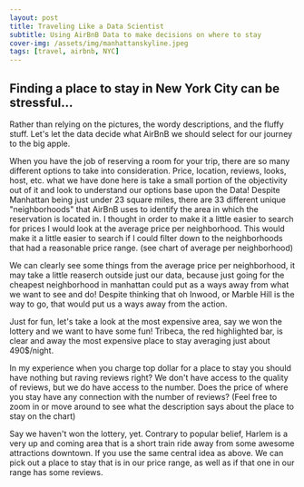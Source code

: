 ```yaml
---
layout: post
title: Traveling Like a Data Scientist
subtitle: Using AirBnB Data to make decisions on where to stay
cover-img: /assets/img/manhattanskyline.jpeg
tags: [travel, airbnb, NYC]
---
```


## Finding a place to stay in New York City can be stressful...

Rather than relying on the pictures, the wordy descriptions, and the fluffy stuff. Let's let the data decide what AirBnB we should select for our journey to the big apple. 

When you have the job of reserving a room for your trip, there are so many different options to take into consideration. Price, location, reviews, looks, host, etc. what we have done here is take a small portion of the objectivity out of it and look to understand our options base upon the Data!
Despite Manhattan being just under 23 square miles, there are 33 different unique "neighborhoods" that AirBnB uses to identify the area in which the reservation is located in. I thought in order to make it a little easier to search for prices I would look at the average price per neighborhood. This would make it a little easier to search if I could filter down to the neighborhoods that had a reasonable price range. (see chart of average per neighborhood)

<html>
<head>
  <style>
    .error {
        color: red;
    }
  </style>
  <script type="text/javascript" src="https://cdn.jsdelivr.net/npm//vega@5"></script>
  <script type="text/javascript" src="https://cdn.jsdelivr.net/npm//vega-lite@4.8.1"></script>
  <script type="text/javascript" src="https://cdn.jsdelivr.net/npm//vega-embed@6"></script>
</head>
<body>
  <div id="vis"></div>
  <script>
    (function(vegaEmbed) {
      var spec = {"config": {"view": {"continuousWidth": 400, "continuousHeight": 300}}, "layer": [{"mark": "bar", "encoding": {"color": {"condition": {"value": "red", "test": "(datum.neighborhood === 'Tribeca')"}, "value": "blue"}, "x": {"type": "quantitative", "axis": {"title": "Average Price ($)"}, "field": "avg_price"}, "y": {"type": "nominal", "axis": {"title": "Manhattan Neighborhood"}, "field": "neighborhood"}}, "title": "Average AirBnB Price per night for different Neighborhoods in Manhattan"}, {"mark": {"type": "text", "align": "left", "baseline": "middle", "dx": 3}, "encoding": {"color": {"condition": {"value": "red", "test": "(datum.neighborhood === 'Tribeca')"}, "value": "blue"}, "text": {"type": "quantitative", "field": "avg_price"}, "x": {"type": "quantitative", "axis": {"title": "Average Price ($)"}, "field": "avg_price"}, "y": {"type": "nominal", "axis": {"title": "Manhattan Neighborhood"}, "field": "neighborhood"}}, "title": "Average AirBnB Price per night for different Neighborhoods in Manhattan"}], "data": {"name": "data-ff08b1bfe8d2846933cf4fe11db1a68e"}, "$schema": "https://vega.github.io/schema/vega-lite/v4.8.1.json", "datasets": {"data-ff08b1bfe8d2846933cf4fe11db1a68e": [{"neighborhood": "Midtown", "avg_price": 282.7}, {"neighborhood": "Harlem", "avg_price": 119.0}, {"neighborhood": "East Harlem", "avg_price": 133.2}, {"neighborhood": "Murray Hill", "avg_price": 221.0}, {"neighborhood": "Hell's Kitchen", "avg_price": 204.8}, {"neighborhood": "Upper West Side", "avg_price": 210.9}, {"neighborhood": "Chinatown", "avg_price": 161.5}, {"neighborhood": "West Village", "avg_price": 267.7}, {"neighborhood": "Chelsea", "avg_price": 249.7}, {"neighborhood": "Inwood", "avg_price": 88.9}, {"neighborhood": "East Village", "avg_price": 186.1}, {"neighborhood": "Lower East Side", "avg_price": 186.3}, {"neighborhood": "Kips Bay", "avg_price": 202.4}, {"neighborhood": "SoHo", "avg_price": 287.1}, {"neighborhood": "Upper East Side", "avg_price": 188.9}, {"neighborhood": "Washington Heights", "avg_price": 89.6}, {"neighborhood": "Financial District", "avg_price": 225.5}, {"neighborhood": "Morningside Heights", "avg_price": 114.8}, {"neighborhood": "NoHo", "avg_price": 295.7}, {"neighborhood": "Flatiron District", "avg_price": 341.9}, {"neighborhood": "Roosevelt Island", "avg_price": 113.3}, {"neighborhood": "Greenwich Village", "avg_price": 263.4}, {"neighborhood": "Little Italy", "avg_price": 222.1}, {"neighborhood": "Two Bridges", "avg_price": 127.1}, {"neighborhood": "Nolita", "avg_price": 230.1}, {"neighborhood": "Gramercy", "avg_price": 222.8}, {"neighborhood": "Theater District", "avg_price": 248.0}, {"neighborhood": "Tribeca", "avg_price": 490.6}, {"neighborhood": "Battery Park City", "avg_price": 367.6}, {"neighborhood": "Civic Center", "avg_price": 191.9}, {"neighborhood": "Stuyvesant Town", "avg_price": 169.1}, {"neighborhood": "Marble Hill", "avg_price": 89.2}]}};
      var embedOpt = {"mode": "vega-lite"};

      function showError(el, error){
          el.innerHTML = ('<div class="error" style="color:red;">'
                          + '<p>JavaScript Error: ' + error.message + '</p>'
                          + "<p>This usually means there's a typo in your chart specification. "
                          + "See the javascript console for the full traceback.</p>"
                          + '</div>');
          throw error;
      }
      const el = document.getElementById('vis');
      vegaEmbed("#vis", spec, embedOpt)
        .catch(error => showError(el, error));
    })(vegaEmbed);

  </script>
</body>
</html>


We can clearly see some things from the average price per neighborhood, it may take a little reaserch outside just our data, because just going for the cheapest neighborhood in manhattan could put as a ways away from what we want to see and do! Despite thinking that oh Inwood, or Marble Hill is the way to go, that would put us a ways away from the action.

Just for fun, let's take a look at the most expensive area, say we won the lottery and we want to have some fun! Tribeca, the red highlighted bar, is clear and away the most expensive place to stay averaging just about 490$/night.

<html>
<head>
  <style>
    .error {
        color: red;
    }
  </style>
  <script type="text/javascript" src="https://cdn.jsdelivr.net/npm//vega@5"></script>
  <script type="text/javascript" src="https://cdn.jsdelivr.net/npm//vega-lite@4.8.1"></script>
  <script type="text/javascript" src="https://cdn.jsdelivr.net/npm//vega-embed@6"></script>
</head>
<body>
  <div id="vis"></div>
  <script>
    (function(vegaEmbed) {
      var spec = {"config": {"view": {"continuousWidth": 400, "continuousHeight": 300}}, "data": {"name": "data-eeeb10ca532d9858a7751c88d7bd4f76"}, "mark": "point", "encoding": {"color": {"type": "nominal", "field": "room_type"}, "tooltip": [{"type": "nominal", "field": "room_type"}, {"type": "quantitative", "field": "price"}, {"type": "nominal", "field": "host_name"}, {"type": "nominal", "field": "name"}], "x": {"type": "quantitative", "field": "price", "title": "Price per Night ($)"}, "y": {"type": "quantitative", "field": "number_of_reviews", "title": "Number of Reviews"}}, "selection": {"selector009": {"type": "interval", "bind": "scales", "encodings": ["x", "y"]}}, "title": "Number of Reviews compared to Price per Night", "$schema": "https://vega.github.io/schema/vega-lite/v4.8.1.json", "datasets": {"data-eeeb10ca532d9858a7751c88d7bd4f76": [{"id": 221618, "name": "Gorgeous PermaGO Private Room in FiDi - 1/2", "host_id": 4887492, "host_name": "Gershwyn", "neighbourhood_group": "Manhattan", "neighbourhood": "Tribeca", "latitude": 40.711929999999995, "longitude": -74.00816999999999, "room_type": "Private room", "price": 150, "minimum_nights": 3, "number_of_reviews": 82, "last_review": "2019-05-21", "reviews_per_month": 0.87, "calculated_host_listings_count": 2, "availability_365": 90}, {"id": 471758, "name": "TriBeCa Amazing River View Loft 3BR", "host_id": 2339722, "host_name": "Francesca", "neighbourhood_group": "Manhattan", "neighbourhood": "Tribeca", "latitude": 40.72203, "longitude": -74.00988000000001, "room_type": "Entire home/apt", "price": 500, "minimum_nights": 10, "number_of_reviews": 3, "last_review": "2018-06-19", "reviews_per_month": 0.05, "calculated_host_listings_count": 1, "availability_365": 0}, {"id": 591565, "name": "Everyone who stays leaves happy!", "host_id": 2919467, "host_name": "Lisa", "neighbourhood_group": "Manhattan", "neighbourhood": "Tribeca", "latitude": 40.71552, "longitude": -74.00749, "room_type": "Private room", "price": 229, "minimum_nights": 1, "number_of_reviews": 62, "last_review": "2014-04-27", "reviews_per_month": 0.73, "calculated_host_listings_count": 1, "availability_365": 36}, {"id": 613556, "name": "2 BED TriBeCa, Beautiful-Renovated!", "host_id": 1475015, "host_name": "Mike", "neighbourhood_group": "Manhattan", "neighbourhood": "Tribeca", "latitude": 40.71655, "longitude": -74.01171, "room_type": "Entire home/apt", "price": 130, "minimum_nights": 30, "number_of_reviews": 2, "last_review": "2015-10-31", "reviews_per_month": 0.03, "calculated_host_listings_count": 52, "availability_365": 116}, {"id": 741154, "name": "Beautiful duplex loft with Skylight", "host_id": 1406458, "host_name": "Nancy", "neighbourhood_group": "Manhattan", "neighbourhood": "Tribeca", "latitude": 40.71778, "longitude": -74.00452, "room_type": "Entire home/apt", "price": 210, "minimum_nights": 14, "number_of_reviews": 10, "last_review": "2019-07-04", "reviews_per_month": 10.0, "calculated_host_listings_count": 1, "availability_365": 0}, {"id": 741797, "name": "Luxury Tribeca 1bdr in Doorman Bldg", "host_id": 3131199, "host_name": "Oly", "neighbourhood_group": "Manhattan", "neighbourhood": "Tribeca", "latitude": 40.717290000000006, "longitude": -74.00424, "room_type": "Entire home/apt", "price": 259, "minimum_nights": 2, "number_of_reviews": 20, "last_review": "2015-12-30", "reviews_per_month": 0.25, "calculated_host_listings_count": 1, "availability_365": 17}, {"id": 837282, "name": "Spacious Loft in heart of Tribeca", "host_id": 4375496, "host_name": "Jared", "neighbourhood_group": "Manhattan", "neighbourhood": "Tribeca", "latitude": 40.71969, "longitude": -74.00876, "room_type": "Entire home/apt", "price": 235, "minimum_nights": 3, "number_of_reviews": 5, "last_review": "2015-10-04", "reviews_per_month": 0.08, "calculated_host_listings_count": 1, "availability_365": 177}, {"id": 999248, "name": "TriBeCa 2500 Sq Ft w/ Priv Elevator", "host_id": 273174, "host_name": "Jon", "neighbourhood_group": "Manhattan", "neighbourhood": "Tribeca", "latitude": 40.71927, "longitude": -74.00453, "room_type": "Entire home/apt", "price": 575, "minimum_nights": 1, "number_of_reviews": 447, "last_review": "2019-07-01", "reviews_per_month": 5.89, "calculated_host_listings_count": 3, "availability_365": 207}, {"id": 1039983, "name": "Tribeca Loft w/ Private Elevator", "host_id": 273174, "host_name": "Jon", "neighbourhood_group": "Manhattan", "neighbourhood": "Tribeca", "latitude": 40.720079999999996, "longitude": -74.0043, "room_type": "Entire home/apt", "price": 1000, "minimum_nights": 1, "number_of_reviews": 25, "last_review": "2019-06-22", "reviews_per_month": 0.36, "calculated_host_listings_count": 3, "availability_365": 37}, {"id": 1189378, "name": "Authentic Soho Loft (1200 sq ft)", "host_id": 867249, "host_name": "Norwin", "neighbourhood_group": "Manhattan", "neighbourhood": "Tribeca", "latitude": 40.71976, "longitude": -74.00571, "room_type": "Entire home/apt", "price": 285, "minimum_nights": 2, "number_of_reviews": 124, "last_review": "2019-06-22", "reviews_per_month": 1.7, "calculated_host_listings_count": 1, "availability_365": 131}, {"id": 1223230, "name": "Stunning Sundrenched Tribeca Loft", "host_id": 6672450, "host_name": "Jacqueline", "neighbourhood_group": "Manhattan", "neighbourhood": "Tribeca", "latitude": 40.71908, "longitude": -74.00546, "room_type": "Entire home/apt", "price": 290, "minimum_nights": 1, "number_of_reviews": 21, "last_review": "2019-06-23", "reviews_per_month": 0.29, "calculated_host_listings_count": 1, "availability_365": 128}, {"id": 1782872, "name": "Suite Spot in Tribeca", "host_id": 9358396, "host_name": "Anne", "neighbourhood_group": "Manhattan", "neighbourhood": "Tribeca", "latitude": 40.71481, "longitude": -74.00934000000001, "room_type": "Entire home/apt", "price": 184, "minimum_nights": 4, "number_of_reviews": 22, "last_review": "2018-07-19", "reviews_per_month": 0.33, "calculated_host_listings_count": 1, "availability_365": 12}, {"id": 1847261, "name": "AUTHENTIC TRIBECA LOFT NEAR SOHO", "host_id": 315654, "host_name": "Genevieve", "neighbourhood_group": "Manhattan", "neighbourhood": "Tribeca", "latitude": 40.71417, "longitude": -74.00678, "room_type": "Entire home/apt", "price": 240, "minimum_nights": 3, "number_of_reviews": 60, "last_review": "2019-05-04", "reviews_per_month": 0.91, "calculated_host_listings_count": 1, "availability_365": 348}, {"id": 2186452, "name": "Tribeca Loft for Superbowl Wknd", "host_id": 10636508, "host_name": "Reed", "neighbourhood_group": "Manhattan", "neighbourhood": "Tribeca", "latitude": 40.71725, "longitude": -74.00528, "room_type": "Entire home/apt", "price": 1500, "minimum_nights": 1, "number_of_reviews": 0, "last_review": null, "reviews_per_month": null, "calculated_host_listings_count": 1, "availability_365": 0}, {"id": 2253500, "name": "Fantastic Soho/Tribeca Loft", "host_id": 11473727, "host_name": "Sal", "neighbourhood_group": "Manhattan", "neighbourhood": "Tribeca", "latitude": 40.7196, "longitude": -74.00571, "room_type": "Entire home/apt", "price": 250, "minimum_nights": 30, "number_of_reviews": 4, "last_review": "2018-11-11", "reviews_per_month": 0.06, "calculated_host_listings_count": 1, "availability_365": 310}, {"id": 2297951, "name": "Working Fireplace in TriBeCa loft", "host_id": 7636125, "host_name": "Kristen", "neighbourhood_group": "Manhattan", "neighbourhood": "Tribeca", "latitude": 40.72035, "longitude": -74.00493, "room_type": "Private room", "price": 70, "minimum_nights": 14, "number_of_reviews": 0, "last_review": null, "reviews_per_month": null, "calculated_host_listings_count": 1, "availability_365": 0}, {"id": 2425222, "name": "Luxury Alcove Studio Apt in TriBeCa", "host_id": 12394900, "host_name": "Alice", "neighbourhood_group": "Manhattan", "neighbourhood": "Tribeca", "latitude": 40.72034, "longitude": -74.01122, "room_type": "Entire home/apt", "price": 110, "minimum_nights": 10, "number_of_reviews": 1, "last_review": "2016-01-05", "reviews_per_month": 0.02, "calculated_host_listings_count": 1, "availability_365": 0}, {"id": 2425871, "name": "Newly Built Full Bedroom In TriBeCa", "host_id": 12399023, "host_name": "Ankush", "neighbourhood_group": "Manhattan", "neighbourhood": "Tribeca", "latitude": 40.7159, "longitude": -74.00834, "room_type": "Private room", "price": 500, "minimum_nights": 1, "number_of_reviews": 0, "last_review": null, "reviews_per_month": null, "calculated_host_listings_count": 1, "availability_365": 0}, {"id": 2447138, "name": "HUGE LUX 2FLOOR 2 BDRMSOHO LOFTw/HOME CINEMA", "host_id": 3540714, "host_name": "Simonie", "neighbourhood_group": "Manhattan", "neighbourhood": "Tribeca", "latitude": 40.72023, "longitude": -74.00715, "room_type": "Entire home/apt", "price": 450, "minimum_nights": 1, "number_of_reviews": 10, "last_review": "2016-05-26", "reviews_per_month": 0.16, "calculated_host_listings_count": 1, "availability_365": 0}, {"id": 3530517, "name": "2 Story Loft!! Tribeca/Soho :-) best neighborhood", "host_id": 17773625, "host_name": "Josie", "neighbourhood_group": "Manhattan", "neighbourhood": "Tribeca", "latitude": 40.72113, "longitude": -74.00478000000001, "room_type": "Entire home/apt", "price": 600, "minimum_nights": 3, "number_of_reviews": 73, "last_review": "2019-06-14", "reviews_per_month": 1.23, "calculated_host_listings_count": 1, "availability_365": 282}, {"id": 3757178, "name": "last minute TRIBECA CONDO AVAILABLE", "host_id": 19233588, "host_name": "Jupira", "neighbourhood_group": "Manhattan", "neighbourhood": "Tribeca", "latitude": 40.717259999999996, "longitude": -74.01134, "room_type": "Entire home/apt", "price": 200, "minimum_nights": 7, "number_of_reviews": 16, "last_review": "2017-09-19", "reviews_per_month": 0.34, "calculated_host_listings_count": 1, "availability_365": 0}, {"id": 4274589, "name": "Modern XL Tribeca apt with terrace ", "host_id": 16666294, "host_name": "Lp", "neighbourhood_group": "Manhattan", "neighbourhood": "Tribeca", "latitude": 40.71743, "longitude": -74.00623, "room_type": "Entire home/apt", "price": 215, "minimum_nights": 2, "number_of_reviews": 23, "last_review": "2017-04-12", "reviews_per_month": 0.4, "calculated_host_listings_count": 1, "availability_365": 187}, {"id": 4726941, "name": "Stylish 3,000 sq ft loft in TriBeCa", "host_id": 724633, "host_name": "Yaroslav", "neighbourhood_group": "Manhattan", "neighbourhood": "Tribeca", "latitude": 40.72325, "longitude": -74.00990999999999, "room_type": "Entire home/apt", "price": 1000, "minimum_nights": 2, "number_of_reviews": 6, "last_review": "2018-03-14", "reviews_per_month": 0.25, "calculated_host_listings_count": 1, "availability_365": 19}, {"id": 4777903, "name": "SOHO GALLERY", "host_id": 1581845, "host_name": "Indi", "neighbourhood_group": "Manhattan", "neighbourhood": "Tribeca", "latitude": 40.71883, "longitude": -74.00357, "room_type": "Entire home/apt", "price": 2400, "minimum_nights": 1, "number_of_reviews": 2, "last_review": "2016-10-19", "reviews_per_month": 0.05, "calculated_host_listings_count": 1, "availability_365": 365}, {"id": 5013302, "name": "Best location & Amazing view / Apt in Tribeca", "host_id": 10207681, "host_name": "Sol", "neighbourhood_group": "Manhattan", "neighbourhood": "Tribeca", "latitude": 40.71732, "longitude": -74.00981, "room_type": "Entire home/apt", "price": 350, "minimum_nights": 3, "number_of_reviews": 13, "last_review": "2019-05-16", "reviews_per_month": 0.36, "calculated_host_listings_count": 1, "availability_365": 69}, {"id": 5526210, "name": "The TriBeCa Apartment \u2014 Spacious Living with View", "host_id": 8278521, "host_name": "Ross", "neighbourhood_group": "Manhattan", "neighbourhood": "Tribeca", "latitude": 40.71966, "longitude": -74.00984, "room_type": "Entire home/apt", "price": 750, "minimum_nights": 1, "number_of_reviews": 50, "last_review": "2019-06-30", "reviews_per_month": 1.07, "calculated_host_listings_count": 1, "availability_365": 345}, {"id": 6271152, "name": "Luxury 2bdr 2bath in Tribeca", "host_id": 1118139, "host_name": "Moran", "neighbourhood_group": "Manhattan", "neighbourhood": "Tribeca", "latitude": 40.712959999999995, "longitude": -74.00981999999999, "room_type": "Entire home/apt", "price": 300, "minimum_nights": 1, "number_of_reviews": 0, "last_review": null, "reviews_per_month": null, "calculated_host_listings_count": 1, "availability_365": 0}, {"id": 6342741, "name": "PRIVATE Bedroom & bathroom  TRIBECA", "host_id": 29893120, "host_name": "Marco", "neighbourhood_group": "Manhattan", "neighbourhood": "Tribeca", "latitude": 40.714659999999995, "longitude": -74.00802, "room_type": "Private room", "price": 89, "minimum_nights": 3, "number_of_reviews": 9, "last_review": "2016-05-13", "reviews_per_month": 0.18, "calculated_host_listings_count": 1, "availability_365": 0}, {"id": 6371890, "name": "Private bedroom in SOHO", "host_id": 6771594, "host_name": "Charlotte", "neighbourhood_group": "Manhattan", "neighbourhood": "Tribeca", "latitude": 40.719590000000004, "longitude": -74.00429, "room_type": "Private room", "price": 110, "minimum_nights": 1, "number_of_reviews": 0, "last_review": null, "reviews_per_month": null, "calculated_host_listings_count": 1, "availability_365": 0}, {"id": 6939638, "name": "Heart of Tribeca next to everything", "host_id": 36307255, "host_name": "Josh", "neighbourhood_group": "Manhattan", "neighbourhood": "Tribeca", "latitude": 40.715, "longitude": -74.0094, "room_type": "Entire home/apt", "price": 700, "minimum_nights": 1, "number_of_reviews": 8, "last_review": "2016-01-03", "reviews_per_month": 0.16, "calculated_host_listings_count": 1, "availability_365": 0}, {"id": 7048418, "name": "3BR/1 Ba in TriBeCa w/ outdoor deck", "host_id": 36962150, "host_name": "Nick", "neighbourhood_group": "Manhattan", "neighbourhood": "Tribeca", "latitude": 40.71845, "longitude": -74.01183, "room_type": "Entire home/apt", "price": 500, "minimum_nights": 1, "number_of_reviews": 0, "last_review": null, "reviews_per_month": null, "calculated_host_listings_count": 1, "availability_365": 0}, {"id": 7433796, "name": "Room Epic View Near Freedom Tower", "host_id": 2134232, "host_name": "Crystal", "neighbourhood_group": "Manhattan", "neighbourhood": "Tribeca", "latitude": 40.71928, "longitude": -74.01125, "room_type": "Private room", "price": 100, "minimum_nights": 1, "number_of_reviews": 15, "last_review": "2017-06-08", "reviews_per_month": 0.34, "calculated_host_listings_count": 2, "availability_365": 0}, {"id": 7603640, "name": "Brand new in the heart of Tribeca", "host_id": 8617411, "host_name": "Benjamin", "neighbourhood_group": "Manhattan", "neighbourhood": "Tribeca", "latitude": 40.71978, "longitude": -74.00968, "room_type": "Private room", "price": 1500, "minimum_nights": 1, "number_of_reviews": 0, "last_review": null, "reviews_per_month": null, "calculated_host_listings_count": 1, "availability_365": 365}, {"id": 7651459, "name": "Trendy TriBeCa SoHo Suite", "host_id": 39726069, "host_name": "James", "neighbourhood_group": "Manhattan", "neighbourhood": "Tribeca", "latitude": 40.7187, "longitude": -74.00384, "room_type": "Private room", "price": 107, "minimum_nights": 1, "number_of_reviews": 2, "last_review": "2015-09-30", "reviews_per_month": 0.04, "calculated_host_listings_count": 1, "availability_365": 0}, {"id": 8160542, "name": "Private Balcony and views of WTC!", "host_id": 43075550, "host_name": "Leyla", "neighbourhood_group": "Manhattan", "neighbourhood": "Tribeca", "latitude": 40.72018, "longitude": -74.00981, "room_type": "Private room", "price": 100, "minimum_nights": 1, "number_of_reviews": 18, "last_review": "2019-06-22", "reviews_per_month": 0.38, "calculated_host_listings_count": 1, "availability_365": 31}, {"id": 8193127, "name": "Spacious TriBeCa 3BR w/ Balcony", "host_id": 28421010, "host_name": "Roberto", "neighbourhood_group": "Manhattan", "neighbourhood": "Tribeca", "latitude": 40.72095, "longitude": -74.00918, "room_type": "Entire home/apt", "price": 500, "minimum_nights": 3, "number_of_reviews": 0, "last_review": null, "reviews_per_month": null, "calculated_host_listings_count": 1, "availability_365": 0}, {"id": 8467862, "name": "Heart of Downtown Tribeca", "host_id": 35302724, "host_name": "Wei", "neighbourhood_group": "Manhattan", "neighbourhood": "Tribeca", "latitude": 40.71924, "longitude": -74.01165, "room_type": "Private room", "price": 127, "minimum_nights": 2, "number_of_reviews": 2, "last_review": "2015-11-02", "reviews_per_month": 0.04, "calculated_host_listings_count": 1, "availability_365": 0}, {"id": 8589299, "name": "Temporary Stay for 2 Weeks", "host_id": 45203510, "host_name": "Francis", "neighbourhood_group": "Manhattan", "neighbourhood": "Tribeca", "latitude": 40.72075, "longitude": -74.00981999999999, "room_type": "Private room", "price": 80, "minimum_nights": 1, "number_of_reviews": 0, "last_review": null, "reviews_per_month": null, "calculated_host_listings_count": 1, "availability_365": 0}, {"id": 8683610, "name": "Beautiful one bedroom in Tribeca!", "host_id": 28518140, "host_name": "Sophie", "neighbourhood_group": "Manhattan", "neighbourhood": "Tribeca", "latitude": 40.7252, "longitude": -74.01054, "room_type": "Entire home/apt", "price": 250, "minimum_nights": 3, "number_of_reviews": 8, "last_review": "2016-07-28", "reviews_per_month": 0.18, "calculated_host_listings_count": 1, "availability_365": 0}, {"id": 9090351, "name": "Huge TriBeCa Loft, Shared Space 1Br", "host_id": 47399155, "host_name": "Dan", "neighbourhood_group": "Manhattan", "neighbourhood": "Tribeca", "latitude": 40.720240000000004, "longitude": -74.00865999999999, "room_type": "Private room", "price": 100, "minimum_nights": 1, "number_of_reviews": 25, "last_review": "2017-10-20", "reviews_per_month": 0.72, "calculated_host_listings_count": 1, "availability_365": 0}, {"id": 9314139, "name": "Spacious 2 bedroom loft (1600 sf)", "host_id": 48345272, "host_name": "Dino", "neighbourhood_group": "Manhattan", "neighbourhood": "Tribeca", "latitude": 40.71474, "longitude": -74.01101, "room_type": "Entire home/apt", "price": 425, "minimum_nights": 5, "number_of_reviews": 1, "last_review": "2016-01-01", "reviews_per_month": 0.02, "calculated_host_listings_count": 1, "availability_365": 0}, {"id": 9732612, "name": "LARGE TRIBECA LOFT WITH ROOF DECK", "host_id": 33624354, "host_name": "Joshua", "neighbourhood_group": "Manhattan", "neighbourhood": "Tribeca", "latitude": 40.72117, "longitude": -74.00591999999999, "room_type": "Entire home/apt", "price": 250, "minimum_nights": 1, "number_of_reviews": 1, "last_review": "2015-12-24", "reviews_per_month": 0.02, "calculated_host_listings_count": 1, "availability_365": 0}, {"id": 9795890, "name": "Room in a loft in Tribeca", "host_id": 23372553, "host_name": "Valentine", "neighbourhood_group": "Manhattan", "neighbourhood": "Tribeca", "latitude": 40.71561, "longitude": -74.00641999999999, "room_type": "Private room", "price": 75, "minimum_nights": 1, "number_of_reviews": 1, "last_review": "2015-12-27", "reviews_per_month": 0.02, "calculated_host_listings_count": 1, "availability_365": 0}, {"id": 9810235, "name": "Tribeca Loft", "host_id": 50539403, "host_name": "Yuri", "neighbourhood_group": "Manhattan", "neighbourhood": "Tribeca", "latitude": 40.71819, "longitude": -74.00833, "room_type": "Entire home/apt", "price": 500, "minimum_nights": 4, "number_of_reviews": 0, "last_review": null, "reviews_per_month": null, "calculated_host_listings_count": 1, "availability_365": 0}, {"id": 9836020, "name": "Newly Renovated Tribeca 2 br", "host_id": 33908393, "host_name": "Jay", "neighbourhood_group": "Manhattan", "neighbourhood": "Tribeca", "latitude": 40.71982, "longitude": -74.01134, "room_type": "Entire home/apt", "price": 197, "minimum_nights": 1, "number_of_reviews": 0, "last_review": null, "reviews_per_month": null, "calculated_host_listings_count": 1, "availability_365": 0}, {"id": 9855043, "name": "Cozy Tribeca Studio", "host_id": 5259567, "host_name": "Ross", "neighbourhood_group": "Manhattan", "neighbourhood": "Tribeca", "latitude": 40.71813, "longitude": -74.00509, "room_type": "Entire home/apt", "price": 139, "minimum_nights": 5, "number_of_reviews": 0, "last_review": null, "reviews_per_month": null, "calculated_host_listings_count": 1, "availability_365": 0}, {"id": 9857920, "name": "SWING FROM THE CHANDELIER", "host_id": 29941633, "host_name": "William", "neighbourhood_group": "Manhattan", "neighbourhood": "Tribeca", "latitude": 40.71454, "longitude": -74.00816, "room_type": "Entire home/apt", "price": 850, "minimum_nights": 4, "number_of_reviews": 0, "last_review": null, "reviews_per_month": null, "calculated_host_listings_count": 1, "availability_365": 0}, {"id": 9977283, "name": "Tribeca launchpad!", "host_id": 929983, "host_name": "Franck", "neighbourhood_group": "Manhattan", "neighbourhood": "Tribeca", "latitude": 40.718540000000004, "longitude": -74.00439, "room_type": "Private room", "price": 170, "minimum_nights": 5, "number_of_reviews": 7, "last_review": "2019-04-29", "reviews_per_month": 0.56, "calculated_host_listings_count": 1, "availability_365": 6}, {"id": 9977322, "name": "Private bedroom in Tribeca", "host_id": 12573771, "host_name": "Guerin", "neighbourhood_group": "Manhattan", "neighbourhood": "Tribeca", "latitude": 40.71689, "longitude": -74.00563000000001, "room_type": "Private room", "price": 75, "minimum_nights": 1, "number_of_reviews": 0, "last_review": null, "reviews_per_month": null, "calculated_host_listings_count": 1, "availability_365": 0}, {"id": 10002428, "name": "The authentic TriBeCa artist loft experience!", "host_id": 5885714, "host_name": "Micheal", "neighbourhood_group": "Manhattan", "neighbourhood": "Tribeca", "latitude": 40.717420000000004, "longitude": -74.00395999999999, "room_type": "Entire home/apt", "price": 485, "minimum_nights": 3, "number_of_reviews": 14, "last_review": "2019-01-01", "reviews_per_month": 0.36, "calculated_host_listings_count": 1, "availability_365": 54}, {"id": 10454844, "name": "Tribeca/Soho Garden Apartment", "host_id": 53327491, "host_name": "Scott", "neighbourhood_group": "Manhattan", "neighbourhood": "Tribeca", "latitude": 40.71934, "longitude": -74.00998, "room_type": "Entire home/apt", "price": 400, "minimum_nights": 6, "number_of_reviews": 40, "last_review": "2019-06-11", "reviews_per_month": 1.02, "calculated_host_listings_count": 1, "availability_365": 105}, {"id": 10549650, "name": "Prime Location Luxury Tribeca Loft", "host_id": 25996073, "host_name": "Jonathan", "neighbourhood_group": "Manhattan", "neighbourhood": "Tribeca", "latitude": 40.71991, "longitude": -74.00641, "room_type": "Entire home/apt", "price": 1250, "minimum_nights": 30, "number_of_reviews": 0, "last_review": null, "reviews_per_month": null, "calculated_host_listings_count": 1, "availability_365": 342}, {"id": 11568026, "name": "Beautiful Tribeca Loft", "host_id": 5333348, "host_name": "Francesco & Olivia", "neighbourhood_group": "Manhattan", "neighbourhood": "Tribeca", "latitude": 40.71526, "longitude": -74.01044, "room_type": "Entire home/apt", "price": 500, "minimum_nights": 3, "number_of_reviews": 0, "last_review": null, "reviews_per_month": null, "calculated_host_listings_count": 1, "availability_365": 0}, {"id": 11910848, "name": "Beautiful TriBeCa Apartment", "host_id": 63544192, "host_name": "Annie", "neighbourhood_group": "Manhattan", "neighbourhood": "Tribeca", "latitude": 40.71893, "longitude": -74.00485, "room_type": "Private room", "price": 60, "minimum_nights": 25, "number_of_reviews": 2, "last_review": "2018-07-31", "reviews_per_month": 0.05, "calculated_host_listings_count": 1, "availability_365": 0}, {"id": 12339863, "name": "Loft", "host_id": 10035055, "host_name": "Claudine", "neighbourhood_group": "Manhattan", "neighbourhood": "Tribeca", "latitude": 40.721379999999996, "longitude": -74.00766999999999, "room_type": "Entire home/apt", "price": 2500, "minimum_nights": 4, "number_of_reviews": 0, "last_review": null, "reviews_per_month": null, "calculated_host_listings_count": 1, "availability_365": 89}, {"id": 12850911, "name": "Huge Room in Stunning Pre-war NY Loft", "host_id": 44351733, "host_name": "Tana", "neighbourhood_group": "Manhattan", "neighbourhood": "Tribeca", "latitude": 40.71948, "longitude": -74.00516999999999, "room_type": "Private room", "price": 260, "minimum_nights": 4, "number_of_reviews": 22, "last_review": "2018-12-21", "reviews_per_month": 0.58, "calculated_host_listings_count": 1, "availability_365": 3}, {"id": 13073569, "name": "Duane Street, Upscale Tribeca Studio", "host_id": 22541573, "host_name": "Ken", "neighbourhood_group": "Manhattan", "neighbourhood": "Tribeca", "latitude": 40.71642, "longitude": -74.00679000000001, "room_type": "Entire home/apt", "price": 210, "minimum_nights": 30, "number_of_reviews": 1, "last_review": "2019-04-30", "reviews_per_month": 0.43, "calculated_host_listings_count": 87, "availability_365": 329}, {"id": 13077301, "name": "Duane Street, Upscale Tribeca 1bd", "host_id": 22541573, "host_name": "Ken", "neighbourhood_group": "Manhattan", "neighbourhood": "Tribeca", "latitude": 40.71642, "longitude": -74.00667, "room_type": "Entire home/apt", "price": 245, "minimum_nights": 30, "number_of_reviews": 1, "last_review": "2018-05-26", "reviews_per_month": 0.07, "calculated_host_listings_count": 87, "availability_365": 262}, {"id": 13164658, "name": "Classic NYC Loft in the heart of Tribeca", "host_id": 10578546, "host_name": "Kara", "neighbourhood_group": "Manhattan", "neighbourhood": "Tribeca", "latitude": 40.71549, "longitude": -74.00804000000001, "room_type": "Entire home/apt", "price": 325, "minimum_nights": 3, "number_of_reviews": 6, "last_review": "2018-07-04", "reviews_per_month": 0.18, "calculated_host_listings_count": 1, "availability_365": 333}, {"id": 13209380, "name": "Luxe 1-br Large Loft in Tribeca, Entire Apt", "host_id": 6569229, "host_name": "Anna", "neighbourhood_group": "Manhattan", "neighbourhood": "Tribeca", "latitude": 40.71523, "longitude": -74.0079, "room_type": "Entire home/apt", "price": 250, "minimum_nights": 3, "number_of_reviews": 3, "last_review": "2017-10-29", "reviews_per_month": 0.09, "calculated_host_listings_count": 1, "availability_365": 0}, {"id": 13699944, "name": "Sunny beautiful bedroom in 1 bedroom apartment.", "host_id": 79834985, "host_name": "Sydnei", "neighbourhood_group": "Manhattan", "neighbourhood": "Tribeca", "latitude": 40.71798, "longitude": -74.01253, "room_type": "Entire home/apt", "price": 95, "minimum_nights": 7, "number_of_reviews": 0, "last_review": null, "reviews_per_month": null, "calculated_host_listings_count": 1, "availability_365": 0}, {"id": 13880183, "name": "Tribeca Light filled/ Views Apt", "host_id": 39919088, "host_name": "Jennifer", "neighbourhood_group": "Manhattan", "neighbourhood": "Tribeca", "latitude": 40.71928, "longitude": -74.00799, "room_type": "Entire home/apt", "price": 1000, "minimum_nights": 2, "number_of_reviews": 0, "last_review": null, "reviews_per_month": null, "calculated_host_listings_count": 1, "availability_365": 88}, {"id": 13934894, "name": "Spacious room in huge loft in Tribeca", "host_id": 6934546, "host_name": "Robert", "neighbourhood_group": "Manhattan", "neighbourhood": "Tribeca", "latitude": 40.71474, "longitude": -74.00596, "room_type": "Private room", "price": 100, "minimum_nights": 30, "number_of_reviews": 0, "last_review": null, "reviews_per_month": null, "calculated_host_listings_count": 1, "availability_365": 0}, {"id": 13951405, "name": "Tribeca Luxury 2000sf Loft", "host_id": 65609488, "host_name": "Alex", "neighbourhood_group": "Manhattan", "neighbourhood": "Tribeca", "latitude": 40.71559, "longitude": -74.00737, "room_type": "Entire home/apt", "price": 650, "minimum_nights": 1, "number_of_reviews": 1, "last_review": "2016-07-17", "reviews_per_month": 0.03, "calculated_host_listings_count": 1, "availability_365": 0}, {"id": 14619860, "name": "1 bedroom in Tribeca", "host_id": 6321996, "host_name": "Ana", "neighbourhood_group": "Manhattan", "neighbourhood": "Tribeca", "latitude": 40.71581, "longitude": -74.00616, "room_type": "Entire home/apt", "price": 440, "minimum_nights": 30, "number_of_reviews": 1, "last_review": "2017-11-30", "reviews_per_month": 0.05, "calculated_host_listings_count": 1, "availability_365": 87}, {"id": 14668622, "name": "Peaceful and Quiet in the heart of TriBeca", "host_id": 4613888, "host_name": "Daniel", "neighbourhood_group": "Manhattan", "neighbourhood": "Tribeca", "latitude": 40.71705, "longitude": -74.00935, "room_type": "Entire home/apt", "price": 350, "minimum_nights": 1, "number_of_reviews": 0, "last_review": null, "reviews_per_month": null, "calculated_host_listings_count": 1, "availability_365": 327}, {"id": 14837052, "name": "Fantastical Artist's loft in Tribeca", "host_id": 46564548, "host_name": "Meghan", "neighbourhood_group": "Manhattan", "neighbourhood": "Tribeca", "latitude": 40.7155, "longitude": -74.00754, "room_type": "Entire home/apt", "price": 800, "minimum_nights": 13, "number_of_reviews": 2, "last_review": "2018-07-16", "reviews_per_month": 0.14, "calculated_host_listings_count": 1, "availability_365": 173}, {"id": 15140627, "name": "Stunning 4 Bed Tribeca Penthouse w/ Huge Terrace!", "host_id": 30283594, "host_name": "Kara", "neighbourhood_group": "Manhattan", "neighbourhood": "Tribeca", "latitude": 40.72125, "longitude": -74.00690999999999, "room_type": "Entire home/apt", "price": 894, "minimum_nights": 30, "number_of_reviews": 0, "last_review": null, "reviews_per_month": null, "calculated_host_listings_count": 121, "availability_365": 280}, {"id": 15494968, "name": "Inviting Photographer's Loft in Tribeca", "host_id": 728477, "host_name": "Peter", "neighbourhood_group": "Manhattan", "neighbourhood": "Tribeca", "latitude": 40.72274, "longitude": -74.00806999999999, "room_type": "Entire home/apt", "price": 375, "minimum_nights": 5, "number_of_reviews": 3, "last_review": "2019-06-13", "reviews_per_month": 0.33, "calculated_host_listings_count": 1, "availability_365": 296}, {"id": 15704213, "name": "Room w/ Private Balcony River View", "host_id": 2134232, "host_name": "Crystal", "neighbourhood_group": "Manhattan", "neighbourhood": "Tribeca", "latitude": 40.719159999999995, "longitude": -74.01177, "room_type": "Private room", "price": 95, "minimum_nights": 1, "number_of_reviews": 22, "last_review": "2017-08-18", "reviews_per_month": 0.68, "calculated_host_listings_count": 2, "availability_365": 0}, {"id": 15772067, "name": "SOHO,TRIBECA,LOFT,4500sqft.", "host_id": 46990279, "host_name": "Phenix", "neighbourhood_group": "Manhattan", "neighbourhood": "Tribeca", "latitude": 40.71634, "longitude": -74.00505, "room_type": "Entire home/apt", "price": 1500, "minimum_nights": 2, "number_of_reviews": 4, "last_review": "2017-09-15", "reviews_per_month": 0.12, "calculated_host_listings_count": 1, "availability_365": 365}, {"id": 16466733, "name": "Spacious light tribeca loft!", "host_id": 25528796, "host_name": "Julia", "neighbourhood_group": "Manhattan", "neighbourhood": "Tribeca", "latitude": 40.71812, "longitude": -74.0044, "room_type": "Entire home/apt", "price": 190, "minimum_nights": 3, "number_of_reviews": 0, "last_review": null, "reviews_per_month": null, "calculated_host_listings_count": 1, "availability_365": 0}, {"id": 16488277, "name": "Your Fab Home Away from Home awaits You in NYC!!!!", "host_id": 59559158, "host_name": "Hello", "neighbourhood_group": "Manhattan", "neighbourhood": "Tribeca", "latitude": 40.72355, "longitude": -74.01045, "room_type": "Entire home/apt", "price": 375, "minimum_nights": 2, "number_of_reviews": 30, "last_review": "2019-06-09", "reviews_per_month": 1.03, "calculated_host_listings_count": 1, "availability_365": 38}, {"id": 16514343, "name": "Modern, Beautiful Tribeca 2-Bedroom Loft", "host_id": 12554468, "host_name": "Eric", "neighbourhood_group": "Manhattan", "neighbourhood": "Tribeca", "latitude": 40.71845, "longitude": -74.00932, "room_type": "Entire home/apt", "price": 259, "minimum_nights": 2, "number_of_reviews": 116, "last_review": "2019-07-06", "reviews_per_month": 4.03, "calculated_host_listings_count": 1, "availability_365": 1}, {"id": 17692964, "name": "Downtown NYC Luxury Apartment - TriBeCa", "host_id": 6198824, "host_name": "Tyler", "neighbourhood_group": "Manhattan", "neighbourhood": "Tribeca", "latitude": 40.7192, "longitude": -74.01021999999999, "room_type": "Entire home/apt", "price": 251, "minimum_nights": 1, "number_of_reviews": 12, "last_review": "2017-05-28", "reviews_per_month": 0.43, "calculated_host_listings_count": 1, "availability_365": 0}, {"id": 17908331, "name": "Big, Bright, Tribeca Studio w/ Doorman & Elevator", "host_id": 4601948, "host_name": "Lily", "neighbourhood_group": "Manhattan", "neighbourhood": "Tribeca", "latitude": 40.7181, "longitude": -74.00984, "room_type": "Entire home/apt", "price": 157, "minimum_nights": 2, "number_of_reviews": 13, "last_review": "2018-09-23", "reviews_per_month": 0.49, "calculated_host_listings_count": 1, "availability_365": 18}, {"id": 18175675, "name": "2400 Sq Ft Tribeca Loft w/Private Elevator", "host_id": 2834168, "host_name": "Jessica", "neighbourhood_group": "Manhattan", "neighbourhood": "Tribeca", "latitude": 40.71893, "longitude": -74.0033, "room_type": "Entire home/apt", "price": 350, "minimum_nights": 6, "number_of_reviews": 20, "last_review": "2019-06-30", "reviews_per_month": 0.74, "calculated_host_listings_count": 1, "availability_365": 25}, {"id": 19123146, "name": "Big 1-bedroom in Tribeca with landscaped roof deck", "host_id": 201735, "host_name": "Walter", "neighbourhood_group": "Manhattan", "neighbourhood": "Tribeca", "latitude": 40.717729999999996, "longitude": -74.00601, "room_type": "Entire home/apt", "price": 195, "minimum_nights": 2, "number_of_reviews": 4, "last_review": "2017-07-04", "reviews_per_month": 0.16, "calculated_host_listings_count": 1, "availability_365": 0}, {"id": 19163061, "name": "Spacious private room in luxury building", "host_id": 23552267, "host_name": "Vicky", "neighbourhood_group": "Manhattan", "neighbourhood": "Tribeca", "latitude": 40.712990000000005, "longitude": -74.00972, "room_type": "Private room", "price": 160, "minimum_nights": 7, "number_of_reviews": 1, "last_review": "2017-06-19", "reviews_per_month": 0.04, "calculated_host_listings_count": 1, "availability_365": 0}, {"id": 19290380, "name": "Cozy gem in the  heart of TriBeca!!", "host_id": 134887663, "host_name": "Luis", "neighbourhood_group": "Manhattan", "neighbourhood": "Tribeca", "latitude": 40.71863, "longitude": -74.0117, "room_type": "Entire home/apt", "price": 220, "minimum_nights": 2, "number_of_reviews": 76, "last_review": "2019-06-26", "reviews_per_month": 3.04, "calculated_host_listings_count": 1, "availability_365": 127}, {"id": 19404818, "name": "Bright Quiet Airy Tribeca Loft", "host_id": 374115, "host_name": "Victoria", "neighbourhood_group": "Manhattan", "neighbourhood": "Tribeca", "latitude": 40.72403, "longitude": -74.00858000000001, "room_type": "Entire home/apt", "price": 200, "minimum_nights": 2, "number_of_reviews": 7, "last_review": "2019-05-26", "reviews_per_month": 0.29, "calculated_host_listings_count": 1, "availability_365": 0}, {"id": 19708955, "name": "Good Vibes Tribeca Loft", "host_id": 136729912, "host_name": "Karen", "neighbourhood_group": "Manhattan", "neighbourhood": "Tribeca", "latitude": 40.72227, "longitude": -74.00804000000001, "room_type": "Entire home/apt", "price": 700, "minimum_nights": 4, "number_of_reviews": 12, "last_review": "2019-01-01", "reviews_per_month": 0.62, "calculated_host_listings_count": 1, "availability_365": 124}, {"id": 20309605, "name": "Luxe, Central Loft in Downtown Manhattan", "host_id": 4412976, "host_name": "Puja", "neighbourhood_group": "Manhattan", "neighbourhood": "Tribeca", "latitude": 40.72015, "longitude": -74.00435, "room_type": "Entire home/apt", "price": 1500, "minimum_nights": 3, "number_of_reviews": 2, "last_review": "2018-06-19", "reviews_per_month": 0.11, "calculated_host_listings_count": 1, "availability_365": 186}, {"id": 21473648, "name": "Must Love Dogs and Tribeca NYC", "host_id": 155944475, "host_name": "Robert", "neighbourhood_group": "Manhattan", "neighbourhood": "Tribeca", "latitude": 40.71844, "longitude": -74.00901, "room_type": "Private room", "price": 200, "minimum_nights": 1, "number_of_reviews": 0, "last_review": null, "reviews_per_month": null, "calculated_host_listings_count": 1, "availability_365": 0}, {"id": 21689998, "name": "Super Cute Family Friendly Cozy Loft Suite For 2-4", "host_id": 857599, "host_name": "Stephen", "neighbourhood_group": "Manhattan", "neighbourhood": "Tribeca", "latitude": 40.718379999999996, "longitude": -74.00495, "room_type": "Entire home/apt", "price": 320, "minimum_nights": 3, "number_of_reviews": 1, "last_review": "2018-07-31", "reviews_per_month": 0.09, "calculated_host_listings_count": 1, "availability_365": 93}, {"id": 21725929, "name": "3.7 MLN usd 2 bedroom LOFT in TriBeCa (5)", "host_id": 68707439, "host_name": "Gipsy Properties", "neighbourhood_group": "Manhattan", "neighbourhood": "Tribeca", "latitude": 40.71989, "longitude": -74.00465, "room_type": "Entire home/apt", "price": 497, "minimum_nights": 14, "number_of_reviews": 5, "last_review": "2018-02-15", "reviews_per_month": 0.25, "calculated_host_listings_count": 3, "availability_365": 0}, {"id": 21727407, "name": "3.5 MLN usd 2 bedroom LOFT in TriBeCa (4)", "host_id": 68707439, "host_name": "Gipsy Properties", "neighbourhood_group": "Manhattan", "neighbourhood": "Tribeca", "latitude": 40.71994, "longitude": -74.00332, "room_type": "Entire home/apt", "price": 350, "minimum_nights": 14, "number_of_reviews": 21, "last_review": "2019-05-20", "reviews_per_month": 1.08, "calculated_host_listings_count": 3, "availability_365": 181}, {"id": 21785385, "name": "3.5 MLN usd 2 bedroom LOFT in TriBeCa  (2)", "host_id": 68707439, "host_name": "Gipsy Properties", "neighbourhood_group": "Manhattan", "neighbourhood": "Tribeca", "latitude": 40.71953, "longitude": -74.00386, "room_type": "Entire home/apt", "price": 339, "minimum_nights": 14, "number_of_reviews": 10, "last_review": "2019-02-25", "reviews_per_month": 0.53, "calculated_host_listings_count": 3, "availability_365": 335}, {"id": 21798471, "name": "Prime Tribeca Loft", "host_id": 50760546, "host_name": "CRNY Monthly Rentals", "neighbourhood_group": "Manhattan", "neighbourhood": "Tribeca", "latitude": 40.72005, "longitude": -74.00455, "room_type": "Entire home/apt", "price": 499, "minimum_nights": 30, "number_of_reviews": 0, "last_review": null, "reviews_per_month": null, "calculated_host_listings_count": 31, "availability_365": 179}, {"id": 21948560, "name": "Luxury Skyline Views! Best Panaromic Views Of NYC.", "host_id": 23001368, "host_name": "Sofia", "neighbourhood_group": "Manhattan", "neighbourhood": "Tribeca", "latitude": 40.71735, "longitude": -74.00605, "room_type": "Entire home/apt", "price": 850, "minimum_nights": 2, "number_of_reviews": 14, "last_review": "2019-06-19", "reviews_per_month": 0.76, "calculated_host_listings_count": 1, "availability_365": 36}, {"id": 22085782, "name": "Large luxury apartment in Tribeca", "host_id": 107955341, "host_name": "Michelle", "neighbourhood_group": "Manhattan", "neighbourhood": "Tribeca", "latitude": 40.71503, "longitude": -74.00702, "room_type": "Entire home/apt", "price": 400, "minimum_nights": 2, "number_of_reviews": 5, "last_review": "2019-05-06", "reviews_per_month": 0.39, "calculated_host_listings_count": 1, "availability_365": 0}, {"id": 22203739, "name": "LeonardLoft", "host_id": 15969987, "host_name": "Daniela", "neighbourhood_group": "Manhattan", "neighbourhood": "Tribeca", "latitude": 40.717240000000004, "longitude": -74.00446, "room_type": "Entire home/apt", "price": 135, "minimum_nights": 7, "number_of_reviews": 0, "last_review": null, "reviews_per_month": null, "calculated_host_listings_count": 1, "availability_365": 0}, {"id": 22251884, "name": "Authentic and Open Tribeca Loft", "host_id": 16897284, "host_name": "Hugh", "neighbourhood_group": "Manhattan", "neighbourhood": "Tribeca", "latitude": 40.71813, "longitude": -74.00538, "room_type": "Entire home/apt", "price": 325, "minimum_nights": 1, "number_of_reviews": 35, "last_review": "2019-06-25", "reviews_per_month": 1.84, "calculated_host_listings_count": 1, "availability_365": 141}, {"id": 22327260, "name": "Incredible Tribeca Loft: natural light, spacious", "host_id": 11243357, "host_name": "Sohel", "neighbourhood_group": "Manhattan", "neighbourhood": "Tribeca", "latitude": 40.72345, "longitude": -74.01001, "room_type": "Entire home/apt", "price": 299, "minimum_nights": 4, "number_of_reviews": 3, "last_review": "2018-05-07", "reviews_per_month": 0.16, "calculated_host_listings_count": 1, "availability_365": 0}, {"id": 22419704, "name": "The \"TriBeCa LOFT\" #3 | A stylish 2 bed apt", "host_id": 3231509, "host_name": "Annamaria", "neighbourhood_group": "Manhattan", "neighbourhood": "Tribeca", "latitude": 40.72052, "longitude": -74.00365, "room_type": "Entire home/apt", "price": 499, "minimum_nights": 14, "number_of_reviews": 23, "last_review": "2019-05-09", "reviews_per_month": 1.27, "calculated_host_listings_count": 4, "availability_365": 1}, {"id": 22420010, "name": "The \"TriBeCa Loft\" #5 | A brand New 2 beds Loft", "host_id": 3231509, "host_name": "Annamaria", "neighbourhood_group": "Manhattan", "neighbourhood": "Tribeca", "latitude": 40.719120000000004, "longitude": -74.0038, "room_type": "Entire home/apt", "price": 499, "minimum_nights": 14, "number_of_reviews": 14, "last_review": "2019-03-06", "reviews_per_month": 0.78, "calculated_host_listings_count": 4, "availability_365": 298}, {"id": 22447398, "name": "1 Bedroom Apartment in Tribeca", "host_id": 11300395, "host_name": "Michael", "neighbourhood_group": "Manhattan", "neighbourhood": "Tribeca", "latitude": 40.715140000000005, "longitude": -74.00709, "room_type": "Entire home/apt", "price": 180, "minimum_nights": 2, "number_of_reviews": 0, "last_review": null, "reviews_per_month": null, "calculated_host_listings_count": 1, "availability_365": 0}, {"id": 22579551, "name": "The 'TriBeCa Loft'  #4  | A stylish 2 bed apt", "host_id": 3231509, "host_name": "Annamaria", "neighbourhood_group": "Manhattan", "neighbourhood": "Tribeca", "latitude": 40.71775, "longitude": -74.00607, "room_type": "Entire home/apt", "price": 450, "minimum_nights": 14, "number_of_reviews": 13, "last_review": "2019-05-08", "reviews_per_month": 0.77, "calculated_host_listings_count": 4, "availability_365": 365}, {"id": 22579704, "name": "The 'TriBeCa Loft' #2 | A stylish 2 bed apt", "host_id": 3231509, "host_name": "Annamaria", "neighbourhood_group": "Manhattan", "neighbourhood": "Tribeca", "latitude": 40.71953, "longitude": -74.00401, "room_type": "Entire home/apt", "price": 490, "minimum_nights": 14, "number_of_reviews": 14, "last_review": "2019-02-10", "reviews_per_month": 0.81, "calculated_host_listings_count": 4, "availability_365": 365}, {"id": 22767598, "name": "Newly Renovated Studio Apartment", "host_id": 50605766, "host_name": "Paul", "neighbourhood_group": "Manhattan", "neighbourhood": "Tribeca", "latitude": 40.7118, "longitude": -74.0083, "room_type": "Entire home/apt", "price": 150, "minimum_nights": 30, "number_of_reviews": 1, "last_review": "2018-08-11", "reviews_per_month": 0.09, "calculated_host_listings_count": 1, "availability_365": 328}, {"id": 23005685, "name": "Luxury Tribeca", "host_id": 51536620, "host_name": "Rafaela", "neighbourhood_group": "Manhattan", "neighbourhood": "Tribeca", "latitude": 40.71412, "longitude": -74.00984, "room_type": "Private room", "price": 110, "minimum_nights": 3, "number_of_reviews": 1, "last_review": "2018-02-28", "reviews_per_month": 0.06, "calculated_host_listings_count": 1, "availability_365": 0}, {"id": 23377410, "name": "Beautiful/Spacious 1 bed luxury flat-TriBeCa/Soho", "host_id": 18128455, "host_name": "Rum", "neighbourhood_group": "Manhattan", "neighbourhood": "Tribeca", "latitude": 40.72197, "longitude": -74.00633, "room_type": "Entire home/apt", "price": 8500, "minimum_nights": 30, "number_of_reviews": 2, "last_review": "2018-09-18", "reviews_per_month": 0.18, "calculated_host_listings_count": 1, "availability_365": 251}, {"id": 23857107, "name": "Spacious 1 Bedroom in TriBeCa", "host_id": 16308520, "host_name": "Ryan", "neighbourhood_group": "Manhattan", "neighbourhood": "Tribeca", "latitude": 40.71359, "longitude": -74.01049, "room_type": "Entire home/apt", "price": 150, "minimum_nights": 3, "number_of_reviews": 8, "last_review": "2019-06-11", "reviews_per_month": 0.51, "calculated_host_listings_count": 1, "availability_365": 66}, {"id": 24041042, "name": "Architect Loft,  btw Soho & Tribeca, Private Roof", "host_id": 12307951, "host_name": "Edouard", "neighbourhood_group": "Manhattan", "neighbourhood": "Tribeca", "latitude": 40.719159999999995, "longitude": -74.00442, "room_type": "Entire home/apt", "price": 240, "minimum_nights": 3, "number_of_reviews": 9, "last_review": "2019-06-20", "reviews_per_month": 0.63, "calculated_host_listings_count": 1, "availability_365": 17}, {"id": 24535218, "name": "Luxury Tribeca 1BR w/ Gym, Doorman + Roof deck by Blueground", "host_id": 107434423, "host_name": "Blueground", "neighbourhood_group": "Manhattan", "neighbourhood": "Tribeca", "latitude": 40.71433, "longitude": -74.01073000000001, "room_type": "Entire home/apt", "price": 323, "minimum_nights": 30, "number_of_reviews": 0, "last_review": null, "reviews_per_month": null, "calculated_host_listings_count": 232, "availability_365": 316}, {"id": 24626439, "name": "Private Room in spacious TriBeCa Loft", "host_id": 5922211, "host_name": "Karan", "neighbourhood_group": "Manhattan", "neighbourhood": "Tribeca", "latitude": 40.715540000000004, "longitude": -74.00645, "room_type": "Private room", "price": 120, "minimum_nights": 2, "number_of_reviews": 2, "last_review": "2018-05-29", "reviews_per_month": 0.14, "calculated_host_listings_count": 1, "availability_365": 0}, {"id": 24941609, "name": "NY\u2019s Highest End Celebrity Building + Balconies!", "host_id": 65562107, "host_name": "Gina", "neighbourhood_group": "Manhattan", "neighbourhood": "Tribeca", "latitude": 40.71868, "longitude": -74.00765, "room_type": "Entire home/apt", "price": 1200, "minimum_nights": 5, "number_of_reviews": 13, "last_review": "2019-06-15", "reviews_per_month": 0.98, "calculated_host_listings_count": 1, "availability_365": 347}, {"id": 24960138, "name": "Bright, Winged Tribeca Studio w/ Indoor pool, Gym by Blueground", "host_id": 107434423, "host_name": "Blueground", "neighbourhood_group": "Manhattan", "neighbourhood": "Tribeca", "latitude": 40.71686, "longitude": -74.00484, "room_type": "Entire home/apt", "price": 305, "minimum_nights": 30, "number_of_reviews": 0, "last_review": null, "reviews_per_month": null, "calculated_host_listings_count": 232, "availability_365": 6}, {"id": 25030446, "name": "SoBecaTown 1 Bedroom", "host_id": 6529128, "host_name": "Kendra", "neighbourhood_group": "Manhattan", "neighbourhood": "Tribeca", "latitude": 40.718540000000004, "longitude": -74.00352, "room_type": "Entire home/apt", "price": 220, "minimum_nights": 3, "number_of_reviews": 15, "last_review": "2019-06-21", "reviews_per_month": 1.21, "calculated_host_listings_count": 1, "availability_365": 84}, {"id": 25049405, "name": "Loft with View of the Park", "host_id": 189369825, "host_name": "Mary", "neighbourhood_group": "Manhattan", "neighbourhood": "Tribeca", "latitude": 40.716120000000004, "longitude": -74.01054, "room_type": "Entire home/apt", "price": 500, "minimum_nights": 2, "number_of_reviews": 1, "last_review": "2018-07-30", "reviews_per_month": 0.09, "calculated_host_listings_count": 1, "availability_365": 363}, {"id": 25070554, "name": "Tribeca Luxury Doorman Apartment with Park Views", "host_id": 24069, "host_name": "YuJin", "neighbourhood_group": "Manhattan", "neighbourhood": "Tribeca", "latitude": 40.718090000000004, "longitude": -74.01205, "room_type": "Entire home/apt", "price": 140, "minimum_nights": 1, "number_of_reviews": 9, "last_review": "2019-03-30", "reviews_per_month": 0.64, "calculated_host_listings_count": 1, "availability_365": 44}, {"id": 25326478, "name": "Classic Tribeca Loft", "host_id": 10369267, "host_name": "Steph", "neighbourhood_group": "Manhattan", "neighbourhood": "Tribeca", "latitude": 40.71418, "longitude": -74.00676, "room_type": "Entire home/apt", "price": 450, "minimum_nights": 3, "number_of_reviews": 14, "last_review": "2019-05-27", "reviews_per_month": 1.04, "calculated_host_listings_count": 1, "availability_365": 36}, {"id": 25443451, "name": "Sweet Lower Manhattan/Tribeca loft Suite", "host_id": 64660747, "host_name": "S. N", "neighbourhood_group": "Manhattan", "neighbourhood": "Tribeca", "latitude": 40.71725, "longitude": -74.00524, "room_type": "Entire home/apt", "price": 300, "minimum_nights": 3, "number_of_reviews": 2, "last_review": "2018-10-02", "reviews_per_month": 0.17, "calculated_host_listings_count": 1, "availability_365": 108}, {"id": 25832504, "name": "Penthouse Triplex Jewel - 3000sf", "host_id": 1524825, "host_name": "Stephan", "neighbourhood_group": "Manhattan", "neighbourhood": "Tribeca", "latitude": 40.72273, "longitude": -74.01049, "room_type": "Entire home/apt", "price": 1000, "minimum_nights": 7, "number_of_reviews": 0, "last_review": null, "reviews_per_month": null, "calculated_host_listings_count": 1, "availability_365": 178}, {"id": 25917234, "name": "Artist Loft in Tribeca", "host_id": 6255854, "host_name": "Anna", "neighbourhood_group": "Manhattan", "neighbourhood": "Tribeca", "latitude": 40.71785, "longitude": -74.00549000000001, "room_type": "Entire home/apt", "price": 275, "minimum_nights": 2, "number_of_reviews": 20, "last_review": "2019-07-07", "reviews_per_month": 1.56, "calculated_host_listings_count": 1, "availability_365": 10}, {"id": 27484611, "name": "Apartment in Tribeca with huge private terrace", "host_id": 64971854, "host_name": "Ana Sophia", "neighbourhood_group": "Manhattan", "neighbourhood": "Tribeca", "latitude": 40.717929999999996, "longitude": -74.00594, "room_type": "Entire home/apt", "price": 160, "minimum_nights": 1, "number_of_reviews": 8, "last_review": "2019-04-21", "reviews_per_month": 0.73, "calculated_host_listings_count": 1, "availability_365": 0}, {"id": 27832135, "name": "Huge Room for Nightly Stays Downtown or Monthly", "host_id": 3699846, "host_name": "Abbey", "neighbourhood_group": "Manhattan", "neighbourhood": "Tribeca", "latitude": 40.7181, "longitude": -74.00999, "room_type": "Private room", "price": 197, "minimum_nights": 5, "number_of_reviews": 3, "last_review": "2019-05-21", "reviews_per_month": 0.3, "calculated_host_listings_count": 1, "availability_365": 95}, {"id": 27949417, "name": "Private room in TRIBECA Loft, elevator into apt!", "host_id": 50288091, "host_name": "Daniel", "neighbourhood_group": "Manhattan", "neighbourhood": "Tribeca", "latitude": 40.71392, "longitude": -74.00754, "room_type": "Private room", "price": 200, "minimum_nights": 2, "number_of_reviews": 3, "last_review": "2019-04-07", "reviews_per_month": 0.84, "calculated_host_listings_count": 1, "availability_365": 0}, {"id": 28240916, "name": "Perfect Bedroom  W/En Suite Bath & Terrace Access", "host_id": 20568490, "host_name": "Steve", "neighbourhood_group": "Manhattan", "neighbourhood": "Tribeca", "latitude": 40.72343, "longitude": -74.00791, "room_type": "Private room", "price": 149, "minimum_nights": 1, "number_of_reviews": 16, "last_review": "2019-06-24", "reviews_per_month": 1.62, "calculated_host_listings_count": 1, "availability_365": 337}, {"id": 28684892, "name": "Sweet Tribeca Studio w/ Great views + Indoor pool by Blueground", "host_id": 107434423, "host_name": "Blueground", "neighbourhood_group": "Manhattan", "neighbourhood": "Tribeca", "latitude": 40.71618, "longitude": -74.00608000000001, "room_type": "Entire home/apt", "price": 282, "minimum_nights": 30, "number_of_reviews": 0, "last_review": null, "reviews_per_month": null, "calculated_host_listings_count": 232, "availability_365": 244}, {"id": 28715332, "name": "TRIBECA/SOHO 2 BEDROOM LUXURY LOFT", "host_id": 122323589, "host_name": "Roberto", "neighbourhood_group": "Manhattan", "neighbourhood": "Tribeca", "latitude": 40.71979, "longitude": -74.00407, "room_type": "Entire home/apt", "price": 799, "minimum_nights": 3, "number_of_reviews": 6, "last_review": "2019-04-22", "reviews_per_month": 0.66, "calculated_host_listings_count": 1, "availability_365": 325}, {"id": 28732998, "name": "Quintessential Tribeca Loft", "host_id": 3612407, "host_name": "Mag", "neighbourhood_group": "Manhattan", "neighbourhood": "Tribeca", "latitude": 40.7172, "longitude": -74.00675, "room_type": "Entire home/apt", "price": 295, "minimum_nights": 3, "number_of_reviews": 3, "last_review": "2018-12-08", "reviews_per_month": 0.33, "calculated_host_listings_count": 1, "availability_365": 17}, {"id": 29417325, "name": "Classic, yet Unconventional Tribeca New York City!", "host_id": 221595358, "host_name": "Karen", "neighbourhood_group": "Manhattan", "neighbourhood": "Tribeca", "latitude": 40.71904, "longitude": -74.00856999999999, "room_type": "Private room", "price": 149, "minimum_nights": 1, "number_of_reviews": 32, "last_review": "2019-06-30", "reviews_per_month": 3.86, "calculated_host_listings_count": 2, "availability_365": 317}, {"id": 30091241, "name": "Tribeca - Large 4 bedroom 2 bathroom for Xmas/NY", "host_id": 102655617, "host_name": "Mahesh", "neighbourhood_group": "Manhattan", "neighbourhood": "Tribeca", "latitude": 40.71546, "longitude": -74.00856, "room_type": "Entire home/apt", "price": 2000, "minimum_nights": 1, "number_of_reviews": 1, "last_review": "2019-01-01", "reviews_per_month": 0.16, "calculated_host_listings_count": 1, "availability_365": 0}, {"id": 30106162, "name": "Private Room in Charming TriBeCa Loft", "host_id": 407922, "host_name": "Kristen", "neighbourhood_group": "Manhattan", "neighbourhood": "Tribeca", "latitude": 40.72018, "longitude": -74.00451, "room_type": "Private room", "price": 70, "minimum_nights": 30, "number_of_reviews": 2, "last_review": "2018-12-12", "reviews_per_month": 0.26, "calculated_host_listings_count": 1, "availability_365": 0}, {"id": 30201476, "name": "Smart Studio in Trendy Tribeca, Indoor pool + Gym by Blueground", "host_id": 107434423, "host_name": "Blueground", "neighbourhood_group": "Manhattan", "neighbourhood": "Tribeca", "latitude": 40.71532, "longitude": -74.00645, "room_type": "Entire home/apt", "price": 303, "minimum_nights": 30, "number_of_reviews": 1, "last_review": "2019-02-08", "reviews_per_month": 0.2, "calculated_host_listings_count": 232, "availability_365": 331}, {"id": 30203891, "name": "Classic, yet Unconventional Tribeca NYC Extra Room", "host_id": 221595358, "host_name": "Karen", "neighbourhood_group": "Manhattan", "neighbourhood": "Tribeca", "latitude": 40.719409999999996, "longitude": -74.00856, "room_type": "Private room", "price": 80, "minimum_nights": 1, "number_of_reviews": 38, "last_review": "2019-06-28", "reviews_per_month": 5.04, "calculated_host_listings_count": 2, "availability_365": 329}, {"id": 30299604, "name": "A Luxury Studio in the Heart of Greenwich Village!", "host_id": 227569206, "host_name": "Suzy", "neighbourhood_group": "Manhattan", "neighbourhood": "Tribeca", "latitude": 40.71478, "longitude": -74.01161, "room_type": "Entire home/apt", "price": 280, "minimum_nights": 3, "number_of_reviews": 4, "last_review": "2019-05-25", "reviews_per_month": 0.55, "calculated_host_listings_count": 1, "availability_365": 328}, {"id": 30387132, "name": "Bespoke Tribeca Studio, Indoor pool + Great views by Blueground", "host_id": 107434423, "host_name": "Blueground", "neighbourhood_group": "Manhattan", "neighbourhood": "Tribeca", "latitude": 40.71663, "longitude": -74.00546, "room_type": "Entire home/apt", "price": 276, "minimum_nights": 30, "number_of_reviews": 0, "last_review": null, "reviews_per_month": null, "calculated_host_listings_count": 232, "availability_365": 284}, {"id": 30387263, "name": "Splendid Tribeca 1BR w/ Gym, Doorman + Valet by Blueground", "host_id": 107434423, "host_name": "Blueground", "neighbourhood_group": "Manhattan", "neighbourhood": "Tribeca", "latitude": 40.71284, "longitude": -74.00844000000001, "room_type": "Entire home/apt", "price": 285, "minimum_nights": 30, "number_of_reviews": 0, "last_review": null, "reviews_per_month": null, "calculated_host_listings_count": 232, "availability_365": 185}, {"id": 30387280, "name": "Stunning Tribeca 2BR w/ Indoor pool, Gym, Rooftop by Blueground", "host_id": 107434423, "host_name": "Blueground", "neighbourhood_group": "Manhattan", "neighbourhood": "Tribeca", "latitude": 40.716840000000005, "longitude": -74.00544000000001, "room_type": "Entire home/apt", "price": 350, "minimum_nights": 30, "number_of_reviews": 0, "last_review": null, "reviews_per_month": null, "calculated_host_listings_count": 232, "availability_365": 342}, {"id": 30387648, "name": "Cheery Tribeca Studio w/ Gym + Indoor pool by Blueground", "host_id": 107434423, "host_name": "Blueground", "neighbourhood_group": "Manhattan", "neighbourhood": "Tribeca", "latitude": 40.71479, "longitude": -74.00671, "room_type": "Entire home/apt", "price": 291, "minimum_nights": 30, "number_of_reviews": 0, "last_review": null, "reviews_per_month": null, "calculated_host_listings_count": 232, "availability_365": 295}, {"id": 30387916, "name": "Smart Tribeca Studio w/ Great views + Indoor pool by Blueground", "host_id": 107434423, "host_name": "Blueground", "neighbourhood_group": "Manhattan", "neighbourhood": "Tribeca", "latitude": 40.71674, "longitude": -74.0069, "room_type": "Entire home/apt", "price": 265, "minimum_nights": 30, "number_of_reviews": 0, "last_review": null, "reviews_per_month": null, "calculated_host_listings_count": 232, "availability_365": 208}, {"id": 30388159, "name": "Dandy Tribeca Studio w/ Indoor pool, Views + Gym by Blueground", "host_id": 107434423, "host_name": "Blueground", "neighbourhood_group": "Manhattan", "neighbourhood": "Tribeca", "latitude": 40.716570000000004, "longitude": -74.00551, "room_type": "Entire home/apt", "price": 309, "minimum_nights": 30, "number_of_reviews": 0, "last_review": null, "reviews_per_month": null, "calculated_host_listings_count": 232, "availability_365": 312}, {"id": 30388528, "name": "Stylish Tribeca Studio w/ Gym, Doorman + Valet by Blueground", "host_id": 107434423, "host_name": "Blueground", "neighbourhood_group": "Manhattan", "neighbourhood": "Tribeca", "latitude": 40.7132, "longitude": -74.00941999999999, "room_type": "Entire home/apt", "price": 246, "minimum_nights": 30, "number_of_reviews": 0, "last_review": null, "reviews_per_month": null, "calculated_host_listings_count": 232, "availability_365": 332}, {"id": 30388668, "name": "Well-appointed Tribeca Studio w/ Indoor pool, Gym by Blueground", "host_id": 107434423, "host_name": "Blueground", "neighbourhood_group": "Manhattan", "neighbourhood": "Tribeca", "latitude": 40.71519, "longitude": -74.00654, "room_type": "Entire home/apt", "price": 312, "minimum_nights": 30, "number_of_reviews": 0, "last_review": null, "reviews_per_month": null, "calculated_host_listings_count": 232, "availability_365": 38}, {"id": 30389441, "name": "Shining Tribeca Studio w/ Indoor pool + Gym by Blueground", "host_id": 107434423, "host_name": "Blueground", "neighbourhood_group": "Manhattan", "neighbourhood": "Tribeca", "latitude": 40.71609, "longitude": -74.00501, "room_type": "Entire home/apt", "price": 275, "minimum_nights": 30, "number_of_reviews": 0, "last_review": null, "reviews_per_month": null, "calculated_host_listings_count": 232, "availability_365": 342}, {"id": 30389559, "name": "Homey Tribeca 2BR w/ Great views + Indoor pool by Blueground", "host_id": 107434423, "host_name": "Blueground", "neighbourhood_group": "Manhattan", "neighbourhood": "Tribeca", "latitude": 40.71626, "longitude": -74.00694, "room_type": "Entire home/apt", "price": 358, "minimum_nights": 30, "number_of_reviews": 0, "last_review": null, "reviews_per_month": null, "calculated_host_listings_count": 232, "availability_365": 217}, {"id": 30392806, "name": "Mod Tribeca 1BR w/ Gym, Doorman + Rooftop garden by Blueground", "host_id": 107434423, "host_name": "Blueground", "neighbourhood_group": "Manhattan", "neighbourhood": "Tribeca", "latitude": 40.71295, "longitude": -74.00905999999999, "room_type": "Entire home/apt", "price": 278, "minimum_nights": 30, "number_of_reviews": 0, "last_review": null, "reviews_per_month": null, "calculated_host_listings_count": 232, "availability_365": 330}, {"id": 30392930, "name": "Bright + Mod Tribeca Studio w/ Indoor pool + Gym by Blueground", "host_id": 107434423, "host_name": "Blueground", "neighbourhood_group": "Manhattan", "neighbourhood": "Tribeca", "latitude": 40.71488, "longitude": -74.00686999999999, "room_type": "Entire home/apt", "price": 332, "minimum_nights": 30, "number_of_reviews": 1, "last_review": "2019-02-05", "reviews_per_month": 0.19, "calculated_host_listings_count": 232, "availability_365": 1}, {"id": 30393018, "name": "Stunning Tribeca Studio w/ City views, Gym + Pool by Blueground", "host_id": 107434423, "host_name": "Blueground", "neighbourhood_group": "Manhattan", "neighbourhood": "Tribeca", "latitude": 40.71479, "longitude": -74.00621, "room_type": "Entire home/apt", "price": 269, "minimum_nights": 30, "number_of_reviews": 0, "last_review": null, "reviews_per_month": null, "calculated_host_listings_count": 232, "availability_365": 310}, {"id": 30393099, "name": "Handsome Tribeca Studio w/ Indoor pool + Gym by Blueground", "host_id": 107434423, "host_name": "Blueground", "neighbourhood_group": "Manhattan", "neighbourhood": "Tribeca", "latitude": 40.71607, "longitude": -74.00564, "room_type": "Entire home/apt", "price": 305, "minimum_nights": 30, "number_of_reviews": 1, "last_review": "2019-03-15", "reviews_per_month": 0.26, "calculated_host_listings_count": 232, "availability_365": 274}, {"id": 30393896, "name": "Mod Tribeca Studio w/ Tons of light, Gym, Pool by Blueground", "host_id": 107434423, "host_name": "Blueground", "neighbourhood_group": "Manhattan", "neighbourhood": "Tribeca", "latitude": 40.71508, "longitude": -74.00628, "room_type": "Entire home/apt", "price": 274, "minimum_nights": 30, "number_of_reviews": 0, "last_review": null, "reviews_per_month": null, "calculated_host_listings_count": 232, "availability_365": 194}, {"id": 30394071, "name": "Dazzling Tribeca 2BR w/ Indoor pool + Great views by Blueground", "host_id": 107434423, "host_name": "Blueground", "neighbourhood_group": "Manhattan", "neighbourhood": "Tribeca", "latitude": 40.716590000000004, "longitude": -74.00653, "room_type": "Entire home/apt", "price": 388, "minimum_nights": 30, "number_of_reviews": 0, "last_review": null, "reviews_per_month": null, "calculated_host_listings_count": 232, "availability_365": 1}, {"id": 30394340, "name": "Comfy Tribeca Studio w/ Gym, Doorman + Roof deck by Blueground", "host_id": 107434423, "host_name": "Blueground", "neighbourhood_group": "Manhattan", "neighbourhood": "Tribeca", "latitude": 40.71409, "longitude": -74.00976999999999, "room_type": "Entire home/apt", "price": 245, "minimum_nights": 30, "number_of_reviews": 0, "last_review": null, "reviews_per_month": null, "calculated_host_listings_count": 232, "availability_365": 310}, {"id": 30421730, "name": "2 BR/2BA Modern Apt in Prime TriBeCa Location", "host_id": 65797727, "host_name": "Tram", "neighbourhood_group": "Manhattan", "neighbourhood": "Tribeca", "latitude": 40.7208, "longitude": -74.01097, "room_type": "Entire home/apt", "price": 300, "minimum_nights": 4, "number_of_reviews": 0, "last_review": null, "reviews_per_month": null, "calculated_host_listings_count": 1, "availability_365": 0}, {"id": 30498747, "name": "Luxurious bedroom in Tribeca - walk to World Trade", "host_id": 36642844, "host_name": "Jason", "neighbourhood_group": "Manhattan", "neighbourhood": "Tribeca", "latitude": 40.71802, "longitude": -74.01038, "room_type": "Private room", "price": 97, "minimum_nights": 1, "number_of_reviews": 4, "last_review": "2019-04-26", "reviews_per_month": 0.63, "calculated_host_listings_count": 1, "availability_365": 0}, {"id": 30512582, "name": "Beautiful 6BR + Terrace in SOHO! Dream Location!", "host_id": 83462709, "host_name": "Khy", "neighbourhood_group": "Manhattan", "neighbourhood": "Tribeca", "latitude": 40.71459, "longitude": -74.00933, "room_type": "Entire home/apt", "price": 359, "minimum_nights": 1, "number_of_reviews": 36, "last_review": "2019-06-20", "reviews_per_month": 5.09, "calculated_host_listings_count": 1, "availability_365": 175}, {"id": 31084737, "name": "Terrific Tribeca 2BR, Indoor pool, Gym + Rooftop by Blueground", "host_id": 107434423, "host_name": "Blueground", "neighbourhood_group": "Manhattan", "neighbourhood": "Tribeca", "latitude": 40.71696, "longitude": -74.00689, "room_type": "Entire home/apt", "price": 373, "minimum_nights": 30, "number_of_reviews": 0, "last_review": null, "reviews_per_month": null, "calculated_host_listings_count": 232, "availability_365": 259}, {"id": 31149094, "name": "Tribeca Loft", "host_id": 273174, "host_name": "Jon", "neighbourhood_group": "Manhattan", "neighbourhood": "Tribeca", "latitude": 40.719429999999996, "longitude": -74.00435, "room_type": "Entire home/apt", "price": 1000, "minimum_nights": 1, "number_of_reviews": 2, "last_review": "2019-06-14", "reviews_per_month": 0.4, "calculated_host_listings_count": 3, "availability_365": 38}, {"id": 31305014, "name": "Duane Street, Upscale Tribeca Studio", "host_id": 22541573, "host_name": "Ken", "neighbourhood_group": "Manhattan", "neighbourhood": "Tribeca", "latitude": 40.715090000000004, "longitude": -74.00565999999999, "room_type": "Entire home/apt", "price": 210, "minimum_nights": 30, "number_of_reviews": 0, "last_review": null, "reviews_per_month": null, "calculated_host_listings_count": 87, "availability_365": 262}, {"id": 31377252, "name": "Huge Apartment in TriBeCa", "host_id": 7029525, "host_name": "Sagar", "neighbourhood_group": "Manhattan", "neighbourhood": "Tribeca", "latitude": 40.715090000000004, "longitude": -74.00779, "room_type": "Entire home/apt", "price": 400, "minimum_nights": 3, "number_of_reviews": 1, "last_review": "2019-02-17", "reviews_per_month": 0.21, "calculated_host_listings_count": 1, "availability_365": 0}, {"id": 31726939, "name": "Terrific Tribeca 1BR, Gym, Roof deck, Indoor pool by Blueground", "host_id": 107434423, "host_name": "Blueground", "neighbourhood_group": "Manhattan", "neighbourhood": "Tribeca", "latitude": 40.714940000000006, "longitude": -74.00676, "room_type": "Entire home/apt", "price": 349, "minimum_nights": 30, "number_of_reviews": 0, "last_review": null, "reviews_per_month": null, "calculated_host_listings_count": 232, "availability_365": 310}, {"id": 31852788, "name": "Tribeca Bedroom/Bathroom in Fabulous Penthouse", "host_id": 49725053, "host_name": "Steve", "neighbourhood_group": "Manhattan", "neighbourhood": "Tribeca", "latitude": 40.721540000000005, "longitude": -74.00664, "room_type": "Private room", "price": 149, "minimum_nights": 1, "number_of_reviews": 6, "last_review": "2019-06-05", "reviews_per_month": 1.7, "calculated_host_listings_count": 1, "availability_365": 336}, {"id": 32054416, "name": "Harrison Green by (Hidden by Airbnb)", "host_id": 156158778, "host_name": "Sally", "neighbourhood_group": "Manhattan", "neighbourhood": "Tribeca", "latitude": 40.71782, "longitude": -74.01047, "room_type": "Entire home/apt", "price": 1978, "minimum_nights": 1, "number_of_reviews": 0, "last_review": null, "reviews_per_month": null, "calculated_host_listings_count": 12, "availability_365": 0}, {"id": 32234674, "name": "Tribeca Studio w/ Gym + Pool by Blueground", "host_id": 107434423, "host_name": "Blueground", "neighbourhood_group": "Manhattan", "neighbourhood": "Tribeca", "latitude": 40.71543, "longitude": -74.00647, "room_type": "Entire home/apt", "price": 282, "minimum_nights": 30, "number_of_reviews": 0, "last_review": null, "reviews_per_month": null, "calculated_host_listings_count": 232, "availability_365": 302}, {"id": 32266199, "name": "2400 sq. ft. Luxury Tribeca Loft", "host_id": 4471865, "host_name": "Cuitlahuac", "neighbourhood_group": "Manhattan", "neighbourhood": "Tribeca", "latitude": 40.71683, "longitude": -74.00574, "room_type": "Private room", "price": 225, "minimum_nights": 1, "number_of_reviews": 1, "last_review": "2019-03-21", "reviews_per_month": 0.27, "calculated_host_listings_count": 1, "availability_365": 66}, {"id": 33156988, "name": "Beautiful Bright TriBeCa Loft - steps from Soho!", "host_id": 61256671, "host_name": "Jason", "neighbourhood_group": "Manhattan", "neighbourhood": "Tribeca", "latitude": 40.71989, "longitude": -74.00668, "room_type": "Entire home/apt", "price": 290, "minimum_nights": 2, "number_of_reviews": 4, "last_review": "2019-06-25", "reviews_per_month": 2.26, "calculated_host_listings_count": 1, "availability_365": 75}, {"id": 33488037, "name": "Beautiful, eclectic large Soho-Tribeca 2-Bed Apt", "host_id": 4977373, "host_name": "Jesse", "neighbourhood_group": "Manhattan", "neighbourhood": "Tribeca", "latitude": 40.72078, "longitude": -74.00726, "room_type": "Entire home/apt", "price": 300, "minimum_nights": 4, "number_of_reviews": 5, "last_review": "2019-07-01", "reviews_per_month": 2.88, "calculated_host_listings_count": 1, "availability_365": 20}, {"id": 33612970, "name": "5BR Designer Loft in Soho/TriBeCa! Best Location!", "host_id": 147051233, "host_name": "Steve", "neighbourhood_group": "Manhattan", "neighbourhood": "Tribeca", "latitude": 40.71859, "longitude": -74.00459000000001, "room_type": "Entire home/apt", "price": 299, "minimum_nights": 31, "number_of_reviews": 3, "last_review": "2019-06-20", "reviews_per_month": 1.06, "calculated_host_listings_count": 1, "availability_365": 165}, {"id": 33717623, "name": "Luxe Modern Tribeca Studio", "host_id": 254165437, "host_name": "Josh", "neighbourhood_group": "Manhattan", "neighbourhood": "Tribeca", "latitude": 40.71492, "longitude": -74.01154, "room_type": "Entire home/apt", "price": 355, "minimum_nights": 4, "number_of_reviews": 3, "last_review": "2019-06-15", "reviews_per_month": 1.11, "calculated_host_listings_count": 1, "availability_365": 365}, {"id": 33893655, "name": "Studio in doorman building in Tribeca", "host_id": 138798990, "host_name": "Jonas", "neighbourhood_group": "Manhattan", "neighbourhood": "Tribeca", "latitude": 40.7243, "longitude": -74.0111, "room_type": "Entire home/apt", "price": 225, "minimum_nights": 3, "number_of_reviews": 0, "last_review": null, "reviews_per_month": null, "calculated_host_listings_count": 1, "availability_365": 42}, {"id": 34136999, "name": "Homey Tribeca Studio w/ Pool, Roofdeck, Gym & View by Blueground", "host_id": 107434423, "host_name": "Blueground", "neighbourhood_group": "Manhattan", "neighbourhood": "Tribeca", "latitude": 40.71691, "longitude": -74.00511, "room_type": "Entire home/apt", "price": 267, "minimum_nights": 30, "number_of_reviews": 0, "last_review": null, "reviews_per_month": null, "calculated_host_listings_count": 232, "availability_365": 283}, {"id": 34169395, "name": "Gorgeous Tribeca 2BR w/ Amazing city views + Gym by Blueground", "host_id": 107434423, "host_name": "Blueground", "neighbourhood_group": "Manhattan", "neighbourhood": "Tribeca", "latitude": 40.71633, "longitude": -74.00520999999999, "room_type": "Entire home/apt", "price": 426, "minimum_nights": 30, "number_of_reviews": 0, "last_review": null, "reviews_per_month": null, "calculated_host_listings_count": 232, "availability_365": 321}, {"id": 34247014, "name": "Tribeca 3.5 Bedroom Loft", "host_id": 106627, "host_name": "Philip", "neighbourhood_group": "Manhattan", "neighbourhood": "Tribeca", "latitude": 40.71734, "longitude": -74.00858000000001, "room_type": "Entire home/apt", "price": 750, "minimum_nights": 7, "number_of_reviews": 0, "last_review": null, "reviews_per_month": null, "calculated_host_listings_count": 1, "availability_365": 22}, {"id": 34384911, "name": "Ideal Tribeca Studio w/ Gym, W/D, Doorman, Pool, View by Blueground", "host_id": 107434423, "host_name": "Blueground", "neighbourhood_group": "Manhattan", "neighbourhood": "Tribeca", "latitude": 40.71634, "longitude": -74.00694, "room_type": "Entire home/apt", "price": 305, "minimum_nights": 30, "number_of_reviews": 0, "last_review": null, "reviews_per_month": null, "calculated_host_listings_count": 232, "availability_365": 309}, {"id": 34384950, "name": "Gorgeous Tribeca Studio w/ Gym, W/D, Doorman, Pool, View, by Blueground", "host_id": 107434423, "host_name": "Blueground", "neighbourhood_group": "Manhattan", "neighbourhood": "Tribeca", "latitude": 40.71663, "longitude": -74.00647, "room_type": "Entire home/apt", "price": 269, "minimum_nights": 30, "number_of_reviews": 0, "last_review": null, "reviews_per_month": null, "calculated_host_listings_count": 232, "availability_365": 235}, {"id": 35166495, "name": "Gorgeous & Spacious Tribeca Loft Style Apartment", "host_id": 158059664, "host_name": "Ej", "neighbourhood_group": "Manhattan", "neighbourhood": "Tribeca", "latitude": 40.71306, "longitude": -74.00836, "room_type": "Entire home/apt", "price": 600, "minimum_nights": 1, "number_of_reviews": 2, "last_review": "2019-06-28", "reviews_per_month": 2.0, "calculated_host_listings_count": 1, "availability_365": 80}, {"id": 35966672, "name": "Iconic Tribeca Loft", "host_id": 87007791, "host_name": "Dion", "neighbourhood_group": "Manhattan", "neighbourhood": "Tribeca", "latitude": 40.718779999999995, "longitude": -74.00491, "room_type": "Entire home/apt", "price": 380, "minimum_nights": 5, "number_of_reviews": 0, "last_review": null, "reviews_per_month": null, "calculated_host_listings_count": 1, "availability_365": 73}, {"id": 36056808, "name": "Luxury TriBeCa Apartment at an amazing price", "host_id": 271248669, "host_name": "Jenny", "neighbourhood_group": "Manhattan", "neighbourhood": "Tribeca", "latitude": 40.71206, "longitude": -74.00999, "room_type": "Entire home/apt", "price": 6500, "minimum_nights": 180, "number_of_reviews": 0, "last_review": null, "reviews_per_month": null, "calculated_host_listings_count": 1, "availability_365": 365}, {"id": 36145134, "name": "HUGE Tribeca/SOHO Loft - 2,200 Square Feet!!", "host_id": 271863165, "host_name": "Johanna", "neighbourhood_group": "Manhattan", "neighbourhood": "Tribeca", "latitude": 40.71888, "longitude": -74.00431, "room_type": "Private room", "price": 500, "minimum_nights": 5, "number_of_reviews": 0, "last_review": null, "reviews_per_month": null, "calculated_host_listings_count": 1, "availability_365": 252}, {"id": 36272531, "name": "Charming TriBeCa Loft - Avail for Summer", "host_id": 194377959, "host_name": "Natasha", "neighbourhood_group": "Manhattan", "neighbourhood": "Tribeca", "latitude": 40.72262, "longitude": -74.00861, "room_type": "Entire home/apt", "price": 250, "minimum_nights": 21, "number_of_reviews": 0, "last_review": null, "reviews_per_month": null, "calculated_host_listings_count": 1, "availability_365": 66}, {"id": 36307882, "name": "Adorable TriBeCa neighborhood easy subway access!", "host_id": 111768943, "host_name": "Kristin", "neighbourhood_group": "Manhattan", "neighbourhood": "Tribeca", "latitude": 40.71918, "longitude": -74.00786, "room_type": "Entire home/apt", "price": 169, "minimum_nights": 6, "number_of_reviews": 0, "last_review": null, "reviews_per_month": null, "calculated_host_listings_count": 1, "availability_365": 55}, {"id": 36315759, "name": "Quaint Tribeca Studio w/ Gym, W/D, Doorman, Garage, Valet, by Blueground", "host_id": 107434423, "host_name": "Blueground", "neighbourhood_group": "Manhattan", "neighbourhood": "Tribeca", "latitude": 40.713, "longitude": -74.00990999999999, "room_type": "Entire home/apt", "price": 269, "minimum_nights": 30, "number_of_reviews": 0, "last_review": null, "reviews_per_month": null, "calculated_host_listings_count": 232, "availability_365": 193}, {"id": 36315828, "name": "Lux Tribeca Studio w/ Pool + Gym + View near City Hall by Blueground", "host_id": 107434423, "host_name": "Blueground", "neighbourhood_group": "Manhattan", "neighbourhood": "Tribeca", "latitude": 40.71495, "longitude": -74.00701, "room_type": "Entire home/apt", "price": 314, "minimum_nights": 30, "number_of_reviews": 0, "last_review": null, "reviews_per_month": null, "calculated_host_listings_count": 232, "availability_365": 299}, {"id": 36351333, "name": "Stunning Luxury Loft in NYC's Best Neighborhood", "host_id": 12268556, "host_name": "Carlos", "neighbourhood_group": "Manhattan", "neighbourhood": "Tribeca", "latitude": 40.71877, "longitude": -74.0026, "room_type": "Entire home/apt", "price": 349, "minimum_nights": 3, "number_of_reviews": 0, "last_review": null, "reviews_per_month": null, "calculated_host_listings_count": 1, "availability_365": 11}, {"id": 36419574, "name": "Luxury & Spacious 1500 ft\u00b2 MANHATTAN Townhouse", "host_id": 11454384, "host_name": "Ellen", "neighbourhood_group": "Manhattan", "neighbourhood": "Tribeca", "latitude": 40.71815, "longitude": -74.01145, "room_type": "Entire home/apt", "price": 700, "minimum_nights": 3, "number_of_reviews": 0, "last_review": null, "reviews_per_month": null, "calculated_host_listings_count": 1, "availability_365": 37}]}};
      var embedOpt = {"mode": "vega-lite"};

      function showError(el, error){
          el.innerHTML = ('<div class="error" style="color:red;">'
                          + '<p>JavaScript Error: ' + error.message + '</p>'
                          + "<p>This usually means there's a typo in your chart specification. "
                          + "See the javascript console for the full traceback.</p>"
                          + '</div>');
          throw error;
      }
      const el = document.getElementById('vis');
      vegaEmbed("#vis", spec, embedOpt)
        .catch(error => showError(el, error));
    })(vegaEmbed);

  </script>
</body>
</html>

In my experience when you charge top dollar for a place to stay you should have nothing but raving reviews right? We don't have access to the quality of reviews, but we do have access to the number. Does the price of where you stay have any connection with the number of reviews? (Feel free to zoom in or move around to see what the description says about the place to stay on the chart)

Say we haven't won the lottery, yet. Contrary to popular belief, Harlem is a very up and coming area that is a short train ride away from some awesome attractions downtown. If you use the same central idea as above. We can pick out a place to stay that is in our price range, as well as if that one in our range has some reviews. 


